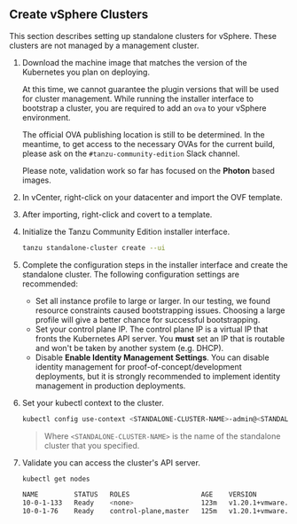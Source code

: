 ## Create vSphere Clusters

This section describes setting up standalone clusters for
vSphere. These clusters are not managed by a management cluster.

1. Download the machine image that matches the version of the Kubernetes you plan on deploying.

    At this time, we cannot guarantee the plugin versions that will be
    used for cluster management. While running the installer interface to bootstrap a
    cluster, you are required to add an `ova` to your vSphere environment.

    The official OVA publishing location is still to be determined. In the meantime, to get access to the necessary OVAs for the current build, please ask on the `#tanzu-community-edition` Slack channel.

    Please note, validation work so far has focused on the **Photon** based
    images.

2. In vCenter, right-click on your datacenter and import the OVF template.

3. After importing, right-click and covert to a template.

4. Initialize the Tanzu Community Edition installer interface.

    ```sh
    tanzu standalone-cluster create --ui
    ```

5.  Complete the configuration steps in the installer interface and create the standalone cluster. The following configuration settings are recommended:

      * Set all instance profile to large or larger. In our testing, we found resource constraints caused bootstrapping issues. Choosing a large profile will give a better chance for successful bootstrapping.
      * Set your control plane IP. The control plane IP is a virtual IP that fronts the Kubernetes API server. You **must** set an IP that is routable and won't be taken by another system (e.g. DHCP).
      * Disable **Enable Identity Management Settings**. You can disable identity management for proof-of-concept/development deployments, but it is strongly recommended to implement identity management in production deployments.

6. Set your kubectl context to the cluster.

    ```sh
    kubectl config use-context <STANDALONE-CLUSTER-NAME>-admin@<STANDALONE-CLUSTER-NAME>
    ```

    > Where `<STANDALONE-CLUSTER-NAME>` is the name of the standalone cluster
    > that you specified.

7. Validate you can access the cluster's API server.

    ```sh
    kubectl get nodes

    NAME         STATUS   ROLES                  AGE    VERSION
    10-0-1-133   Ready    <none>                 123m   v1.20.1+vmware.2
    10-0-1-76    Ready    control-plane,master   125m   v1.20.1+vmware.2
    ```
